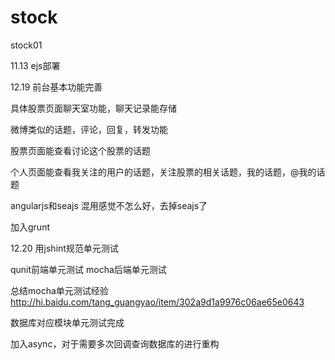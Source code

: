 stock
=====

stock01

11.13
ejs部署

12.19
前台基本功能完善

具体股票页面聊天室功能，聊天记录能存储

微博类似的话题，评论，回复，转发功能

股票页面能查看讨论这个股票的话题

个人页面能查看我关注的用户的话题，关注股票的相关话题，我的话题，@我的话题


angularjs和seajs 混用感觉不怎么好，去掉seajs了

加入grunt

12.20 用jshint规范单元测试

qunit前端单元测试
mocha后端单元测试

总结mocha单元测试经验
http://hi.baidu.com/tang_guangyao/item/302a9d1a9976c06ae65e0643

数据库对应模块单元测试完成

加入async，对于需要多次回调查询数据库的进行重构
